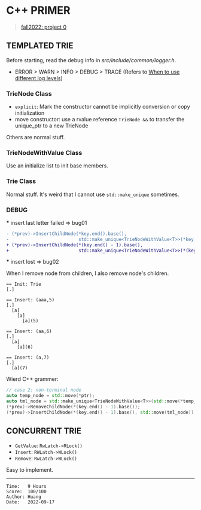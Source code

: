 # C++ PRIMER

> [fall2022: project 0](https://15445.courses.cs.cmu.edu/fall2022/project0/)

## TEMPLATED TRIE

Before starting, read the debug info in *src/include/common/logger.h*.

* ERROR > WARN > INFO > DEBUG > TRACE (Refers to
  [When to use different log levels](https://stackoverflow.com/questions/2031163/when-to-use-the-different-log-levels))

### TrieNode Class

* `explicit`: Mark the constructor cannot be implicitly conversion or copy
  initialization
* move constructor: use a rvalue reference `TrieNode &&` to transfer the
  unique_ptr to a new TrieNode

Others are normal stuff.

### TrieNodeWithValue Class

Use an initialize list to init base members.

### Trie Class

Normal stuff. It's weird that I cannot use `std::make_unique` sometimes.

### DEBUG

<b>*</b> insert last letter failed => bug01

```diff
- (*prev)->InsertChildNode(*key.end().base(),
-                          std::make_unique<TrieNodeWithValue<T>>(*key.end().base(), value));
+ (*prev)->InsertChildNode(*(key.end() - 1).base(),
+                          std::make_unique<TrieNodeWithValue<T>>(*(key.end() - 1).base(), value));
```

<b>*</b> insert lost => bug02

When I remove node from children, I also remove node's children.

```output
== Init: Trie                                                                                                                           
[.]

== Insert: (aaa,5)                                                                                                                      
[.]                                                                                                                                     
  [a]                                                                                                                                   
    [a]                                                                                                                                 
      [a](5)                                                                                                                            
      
== Insert: (aa,6)                                                                                                                       
[.]                                                                                                                                     
  [a]                                                                                                                                   
    [a](6)                                                                                                                              
    
== Insert: (a,7)                                                                                                                        
[.]                                                                                                                                     
  [a](7)
```

Wierd C++ grammer:

```c++
// case 2: non-terminal node
auto temp_node = std::move(*ptr);
auto tml_node = std::make_unique<TrieNodeWithValue<T>>(std::move(*temp_node), value);
(*prev)->RemoveChildNode(*(key.end() - 1).base());
(*prev)->InsertChildNode(*(key.end() - 1).base(), std::move(tml_node));
```


## CONCURRENT TRIE

* `GetValue`: `RwLatch->RLock()`
* `Insert`: `RWLatch->WLock()`
* `Remove`: `RwLatch->WLock()`

Easy to implement.

---

```
Time:   9 Hours
Score:  100/100
Author: Huang
Date:   2022-09-17
```
